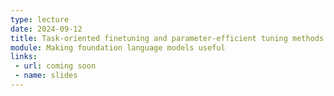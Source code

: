```yaml
---
type: lecture
date: 2024-09-12
title: Task-oriented finetuning and parameter-efficient tuning methods
module: Making foundation language models useful
links: 
 - url: coming soon
 - name: slides
---
```

<!-- **Suggested Readings:** -->
<!-- - [Readings 1](coming_soon) -->
<!-- - [Readings 2](coming_soon) -->

